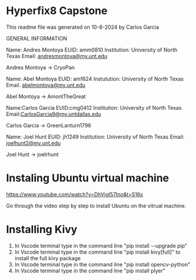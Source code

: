 ﻿# Hyperfix8 Capstone
This readme file was generated on 10-8-2024 by Carlos Garcia

GENERAL INFORMATION

Name: Andres Montoya
EUID: amm0810
Institution: University of North Texas
Email: andresmontoya@my.unt.edu

Andres Montoya -> CryoPan

Name: Abel Montoya
EUID: am1624
Instutution: University of North Texas
Email. abelmontoya@my.unt.edu

Abel Montoya -> AmontTheGreat

Name:Carlos Garcia
EUID:cmg0412
Institution: University of North Texas 
Email:CarlosGarcia9@my.untdallas.edu

Carlos Garcia -> GreenLanturn1796

Name: Joel Hunt
EUID: jh1249
Institution: University of North Texas
Email: joelhunt2@my.unt.edu

Joel Hunt -> joelrhunt

# Instaling Ubuntu virtual machine

https://www.youtube.com/watch?v=DhVjgI57Ino&t=516s

Go through the video step by step to install Ubuntu on the vitrual machine.

# Installing Kivy

1. In Vscode terminal type in the command line "pip install --upgrade pip"
2. In Vscode terminal type in the command line "pip install kivy[full]" to install the full kivy package
3. In Vscode terminal type in the command line "pip install opencv-python"
4. In Vscode terminal type in the command line "pip install plyer"

